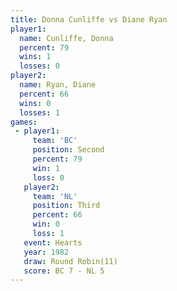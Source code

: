 ```yaml
---
title: Donna Cunliffe vs Diane Ryan
player1:               
  name: Cunliffe, Donna
  percent: 79          
  wins: 1              
  losses: 0            
player2:               
  name: Ryan, Diane    
  percent: 66          
  wins: 0              
  losses: 1            
games:
 - player1:          
     team: 'BC'      
     position: Second
     percent: 79     
     win: 1          
     loss: 0         
   player2:         
     team: 'NL'     
     position: Third
     percent: 66    
     win: 0         
     loss: 1        
   event: Hearts        
   year: 1982           
   draw: Round Robin(11)
   score: BC 7 - NL 5   
---
```


